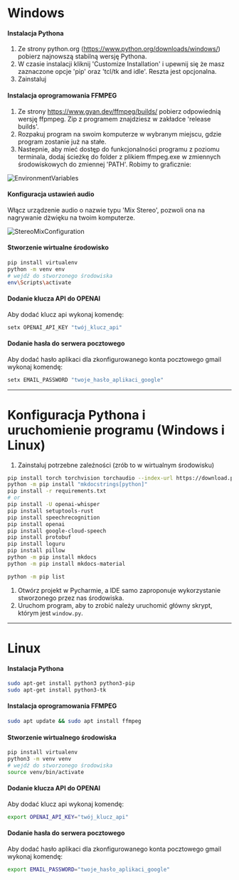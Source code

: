 # Windows
#### Instalacja Pythona
1. Ze strony python.org (https://www.python.org/downloads/windows/) pobierz najnowszą stabilną wersję Pythona.
2. W czasie instalacji kliknij 'Customize Installation' i upewnij się że masz zaznaczone opcje 'pip' oraz 'tcl/tk and idle'. Reszta jest opcjonalna.
3. Zainstaluj

#### Instalacja oprogramowania FFMPEG
1. Ze strony https://www.gyan.dev/ffmpeg/builds/ pobierz odpowiednią wersję ffpmpeg. Zip z programem znajdziesz w zakładce 'release builds'.
2. Rozpakuj program na swoim komputerze w wybranym miejscu, gdzie program zostanie już na stałe.
3. Nastepnie, aby mieć dostęp do funkcjonalności programu z poziomu terminala, dodaj ścieżkę do folder z plikiem ffmpeg.exe w zmiennych środowiskowych do zmiennej 'PATH'.
   Robimy to graficznie:

![EnvironmentVariables](./assets/EnvironmentVariableConfiguration.gif)

#### Konfiguracja ustawień audio
Włącz urządzenie audio o nazwie typu 'Mix Stereo', pozwoli ona na nagrywanie dżwięku na twoim komputerze.

![StereoMixConfiguration](./assets/StereoMixConfigurationCompressed.gif)

#### Stworzenie wirtualne środowisko
```bash
pip install virtualenv 
python -m venv env
# wejdź do stworzonego środowiska
env\Scripts\activate
```

#### Dodanie klucza API do OPENAI
Aby dodać klucz api wykonaj komendę:
```bash
setx OPENAI_API_KEY "twój_klucz_api"
```

#### Dodanie hasła do serwera pocztowego
Aby dodać hasło aplikaci dla zkonfigurowanego konta pocztowego gmail wykonaj komendę:
```bash
setx EMAIL_PASSWORD "twoje_hasło_aplikaci_google"
```
---

# Konfiguracja Pythona i uruchomienie programu (Windows i Linux)

1. Zainstaluj potrzebne zaleźności (zrób to w wirtualnym środowisku)
```bash
pip install torch torchvision torchaudio --index-url https://download.pytorch.org/whl/cu118
python -m pip install "mkdocstrings[python]"
pip install -r requirements.txt
# or
pip install -U openai-whisper
pip install setuptools-rust
pip install speechrecognition
pip install openai
pip install google-cloud-speech
pip install protobuf
pip install loguru
pip install pillow
python -m pip install mkdocs
python -m pip install mkdocs-material

python -m pip list
```
1. Otwórz projekt w Pycharmie, a IDE samo zaproponuje wykorzystanie stworzonego przez nas środowiska.
2. Uruchom program, aby to zrobić należy uruchomić główny skrypt, którym jest `window.py`.

---

# Linux

#### Instalacja Pythona
```bash
sudo apt-get install python3 python3-pip
sudo apt-get install python3-tk
```
#### Instalacja oprogramowania FFMPEG
```bash
sudo apt update && sudo apt install ffmpeg
```
#### Stworzenie wirtualnego środowiska
```bash
pip install virtualenv 
python3 -m venv venv
# wejdź do stworzonego środowiska
source venv/bin/activate
```

#### Dodanie klucza API do OPENAI
Aby dodać klucz api wykonaj komendę:
```bash
export OPENAI_API_KEY="twój_klucz_api"
```

#### Dodanie hasła do serwera pocztowego
Aby dodać hasło aplikaci dla zkonfigurowanego konta pocztowego gmail wykonaj komendę:
```bash
export EMAIL_PASSWORD="twoje_hasło_aplikaci_google"
```